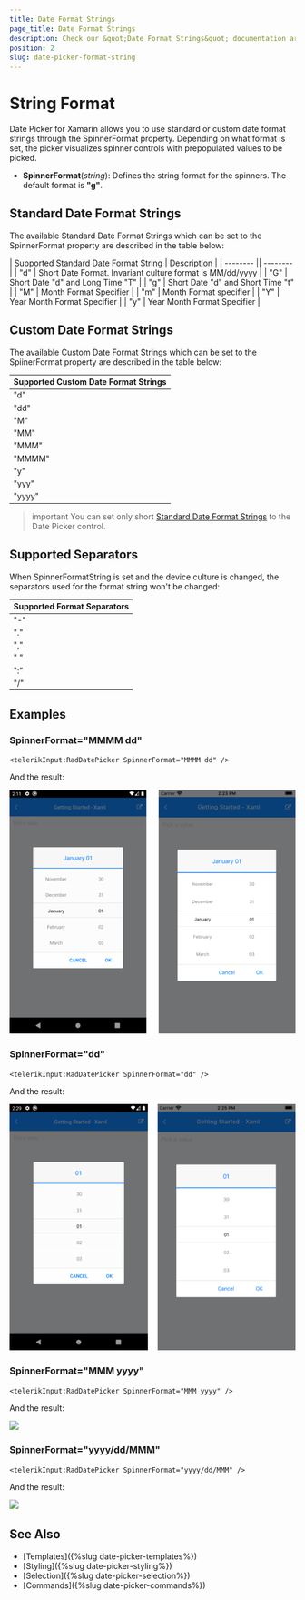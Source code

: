 ```yaml
---
title: Date Format Strings
page_title: Date Format Strings
description: Check our &quot;Date Format Strings&quot; documentation article for Telerik Date Picker for Xamarin control.
position: 2
slug: date-picker-format-string
---
```


# String Format

Date Picker for Xamarin allows you to use standard or custom date format strings through the SpinnerFormat property. Depending on what format is set, the picker visualizes spinner controls with prepopulated values to be picked.

* **SpinnerFormat**(*string*): Defines the string format for the spinners. The default format is **"g"**.

## Standard Date Format Strings

The available Standard Date Format Strings which can be set to the SpinnerFormat property are described in the table below:

| Supported Standard Date Format String | Description |
| -------- || -------- |
| "d" | Short Date Format. Invariant culture format is MM/dd/yyyy |
| "G" | Short Date "d" and Long Time "T" |
| "g" | Short Date "d" and Short Time "t" |
| "M" | Month Format Specifier |
| "m" | Month Format specifier |
| "Y" | Year Month Format Specifier |
| "y" | Year Month Format Specifier |

## Custom Date Format Strings

The available Custom Date Format Strings which can be set to the SpiinerFormat property are described in the table below:

| Supported Custom Date Format Strings|
| -------- |
| "d" |
| "dd" |
| "M" |
| "MM" |
| "MMM" |
| "MMMM" |
| "y" |
| "yyy" |
| "yyyy" |

>important You can set only short [Standard Date Format Strings](https://docs.microsoft.com/en-us/dotnet/standard/base-types/standard-date-and-time-format-strings) to the Date Picker control.
## Supported Separators

When SpinnerFormatString is set and the device culture is changed, the separators used for the format string won't be changed:

| Supported Format Separators |
| -------- |
| "-" |
| "." |
| "," |
| " " |
| ":" |
| "/" |

## Examples

### SpinnerFormat="MMMM dd"

```XAML
<telerikInput:RadDatePicker SpinnerFormat="MMMM dd" />
```

And the result:

![](images/datepicker-string-format-mmmm-dd.png)

### SpinnerFormat="dd"

```XAML
<telerikInput:RadDatePicker SpinnerFormat="dd" />
```

And the result:

![](images/datepicker-string-format-dd.png)

### SpinnerFormat="MMM yyyy"

```XAML
<telerikInput:RadDatePicker SpinnerFormat="MMM yyyy" />
```

And the result:

![](images/datetimepicker-string-format-mmm-yyyy.png)

### SpinnerFormat="yyyy/dd/MMM"

```XAML
<telerikInput:RadDatePicker SpinnerFormat="yyyy/dd/MMM" />
```

And the result:

![](images/datetimepicker-string-format-yyyy-dd-MMM.png)

## See Also

- [Templates]({%slug date-picker-templates%})
- [Styling]({%slug date-picker-styling%})
- [Selection]({%slug date-picker-selection%})
- [Commands]({%slug date-picker-commands%})
